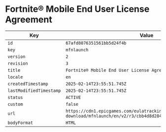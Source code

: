 # Fortnite® Mobile End User License Agreement

| Key | Value |
| --- | ----- |
| `id` | `67afd8076351561bb5d24f4b` |
| `key` | `mfnlaunch` |
| `version` | `2` |
| `revision` | `3` |
| `title` | `Fortnite® Mobile End User License Agreement` |
| `locale` | `en` |
| `createdTimestamp` | `2025-02-14T23:55:51.745Z` |
| `lastModifiedTimestamp` | `2025-02-14T23:55:51.745Z` |
| `status` | `ACTIVE` |
| `custom` | `false` |
| `url` | `https://cdn1.epicgames.com/eulatracking-download/mfnlaunch/en/v2/r3/cbb4d8d28408664aeda581ba45490a60.pdf` |
| `bodyFormat` | `HTML` |
